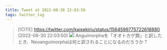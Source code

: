 ```yaml
---
title: Tweet at 2022-08-30 22:03:50
tags: twitter_log
---
```


> [!CITE] https://twitter.com/kaisekiriu/status/1564599775722618880 (2022-08-30 22:03:50)
> ![](https://twitter.com/kaisekiriu/status/1564599775722618880)
> Anguimorphaを「オオトカゲ類」と訳したとき、Neoanguimorphaは何と訳されることになるのだろうか？
